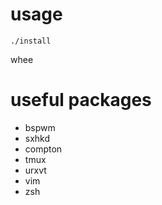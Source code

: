 usage
=====

`./install`

whee

useful packages
===============

* bspwm
* sxhkd
* compton
* tmux
* urxvt
* vim
* zsh
